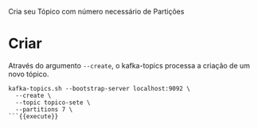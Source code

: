 Cria seu Tópico com número necessário de Partições

# Criar

Através do argumento `--create`, o kafka-topics processa a criação de um novo tópico.

```
kafka-topics.sh --bootstrap-server localhost:9092 \
  --create \
  --topic topico-sete \
  --partitions 7 \
```{{execute}}
